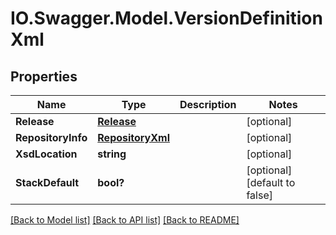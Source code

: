 # IO.Swagger.Model.VersionDefinitionXml
## Properties

Name | Type | Description | Notes
------------ | ------------- | ------------- | -------------
**Release** | [**Release**](Release.md) |  | [optional] 
**RepositoryInfo** | [**RepositoryXml**](RepositoryXml.md) |  | [optional] 
**XsdLocation** | **string** |  | [optional] 
**StackDefault** | **bool?** |  | [optional] [default to false]

[[Back to Model list]](../README.md#documentation-for-models) [[Back to API list]](../README.md#documentation-for-api-endpoints) [[Back to README]](../README.md)

